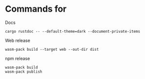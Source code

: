# Commands for

Docs

```shell
cargo rustdoc -- --default-theme=dark --document-private-items
```

Web release

```shell
wasm-pack build --target web --out-dir dist
```

npm release

```shell
wasm-pack build
wasm-pack publish
```
